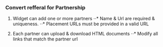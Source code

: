 ### Convert refferal for Partnership

1. Widget can add one or more partners
⋅⋅* Name & Url are required & uniqueness.
⋅⋅* Placement URLs must be provided in a valid URL

2. Each partner can upload & download HTML documents
⋅⋅* Modify all links that match the partner url
